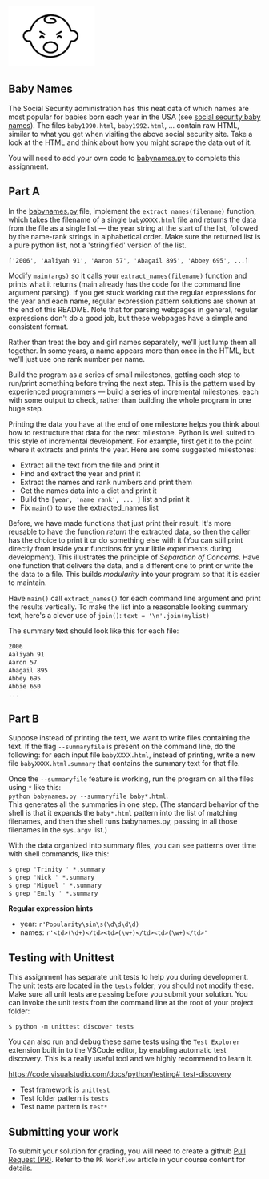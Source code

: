 <img src="img/sad_baby.png" height="120px"/>

Baby Names 
------------

The Social Security administration has this neat data of which names are most popular for babies born each year in the USA (see [social security baby names](http://www.socialsecurity.gov/OACT/babynames/)). The files `baby1990.html`, `baby1992.html`, ... contain raw HTML, similar to what you get when visiting the above social security site. Take a look at the HTML and think about how you might scrape the data out of it.

You will need to add your own code to [babynames.py](./babynames.py) to complete this assignment.

Part A
------

In the [babynames.py](./babynames.py) file, implement the `extract_names(filename)` function, which takes the filename of a single `babyXXXX.html` file and returns the data from the file as a single list &mdash; the year string at the start of the list, followed by the name-rank strings in alphabetical order. Make sure the returned list is a pure python list, not a 'stringified' version of the list.
```
['2006', 'Aaliyah 91', 'Aaron 57', 'Abagail 895', 'Abbey 695', ...] 
```
Modify `main(args)` so it calls your `extract_names(filename)` function and prints what it returns (main already has the code for the command line argument parsing). If you get stuck working out the regular expressions for the year and each name, regular expression pattern solutions are shown at the end of this README. Note that for parsing webpages in general, regular expressions don't do a good job, but these webpages have a simple and consistent format.

Rather than treat the boy and girl names separately, we'll just lump them all together. In some years, a name appears more than once in the HTML, but we'll just use one rank number per name. 

Build the program as a series of small milestones, getting each step to run/print something before trying the next step. This is the pattern used by experienced programmers &mdash; build a series of incremental milestones, each with some output to check, rather than building the whole program in one huge step.

Printing the data you have at the end of one milestone helps you think about how to restructure that data for the next milestone. Python is well suited to this style of incremental development. For example, first get it to the point where it extracts and prints the year. Here are some suggested milestones:

*   Extract all the text from the file and print it
*   Find and extract the year and print it
*   Extract the names and rank numbers and print them
*   Get the names data into a dict and print it
*   Build the `[year, 'name rank', ... ]` list and print it
*   Fix `main()` to use the extracted_names list

Before, we have made functions that just print their result. It's more reusable to have the function *return* the extracted data, so then the caller has the choice to print it or do something else with it (You can still print directly from inside your functions for your little experiments during development). This illustrates the principle of _Separation of Concerns_.  Have one function that delivers the data, and a different one to print or write the the data to a file. This builds _modularity_ into your program so that it is easier to maintain.

Have `main()` call `extract_names()` for each command line argument and print the results vertically. To make the list into a reasonable looking summary text, here's a clever use of `join()`: `text = '\n'.join(mylist)`

The summary text should look like this for each file:
```
2006
Aaliyah 91
Aaron 57
Abagail 895
Abbey 695
Abbie 650
...
```

Part B
------

Suppose instead of printing the text, we want to write files containing the text. If the flag `--summaryfile` is present on the command line, do the following: for each input file `babyXXXX.html`, instead of printing, write a new file `babyXXXX.html.summary` that contains the summary text for that file.

Once the `--summaryfile` feature is working, run the program on all the files using `*` like this:  
`python babynames.py --summaryfile baby*.html`.  
This generates all the summaries in one step. (The standard behavior of the shell is that it expands the `baby*.html` pattern into the list of matching filenames, and then the shell runs babynames.py, passing in all those filenames in the `sys.argv` list.)

With the data organized into summary files, you can see patterns over time with shell commands, like this:
```
$ grep 'Trinity ' *.summary
$ grep 'Nick ' *.summary
$ grep 'Miguel ' *.summary
$ grep 'Emily ' *.summary
```

**Regular expression hints**
- year:  `r'Popularity\sin\s(\d\d\d\d)`
- names: `r'<td>(\d+)</td><td>(\w+)</td><td>(\w+)</td>'`


## Testing with Unittest
This assignment has separate unit tests to help you during development. The unit tests are located in the `tests` folder; you should not modify these.  Make sure all unit tests are passing before you submit your solution. You can invoke the unit tests from the command line at the root of your project folder:
```console
$ python -m unittest discover tests
```
You can also run and debug these same tests using the `Test Explorer` extension built in to the VSCode editor, by enabling automatic test discovery.  This is a really useful tool and we highly recommend to learn it.

https://code.visualstudio.com/docs/python/testing#_test-discovery

- Test framework is `unittest`
- Test folder pattern is `tests`
- Test name pattern is `test*`

## Submitting your work
To submit your solution for grading, you will need to create a github [Pull Request (PR)](https://docs.github.com/en/github/collaborating-with-issues-and-pull-requests/about-pull-requests).  Refer to the `PR Workflow` article in your course content for details.
